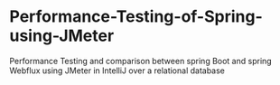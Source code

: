 # Performance-Testing-of-Spring-using-JMeter
Performance Testing and comparison between spring Boot and spring Webflux using JMeter in IntelliJ over a relational database
